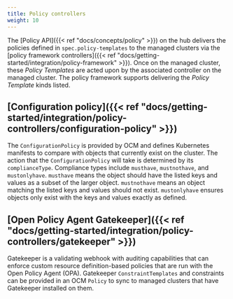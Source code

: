```yaml
---
title: Policy controllers
weight: 10
---
```


The [Policy API]({{< ref "docs/concepts/policy" >}}) on the hub delivers the policies defined in `spec.policy-templates` to the managed
clusters via the [policy framework controllers]({{< ref "docs/getting-started/integration/policy-framework" >}}). Once on the managed
cluster, these _Policy Templates_ are acted upon by the associated controller on the managed cluster. The policy
framework supports delivering the _Policy Template_ kinds listed.



## [Configuration policy]({{< ref "docs/getting-started/integration/policy-controllers/configuration-policy" >}})

  The `ConfigurationPolicy` is provided by OCM and defines Kubernetes manifests to compare with objects that currently
  exist on the cluster. The action that the `ConfigurationPolicy` will take is determined by its `complianceType`.
  Compliance types include `musthave`, `mustnothave`, and `mustonlyhave`. `musthave` means the object should have the
  listed keys and values as a subset of the larger object. `mustnothave` means an object matching the listed keys and
  values should not exist. `mustonlyhave` ensures objects only exist with the keys and values exactly as defined.

## [Open Policy Agent Gatekeeper]({{< ref "docs/getting-started/integration/policy-controllers/gatekeeper" >}})

  Gatekeeper is a validating webhook with auditing capabilities that can enforce custom resource definition-based
  policies that are run with the Open Policy Agent (OPA). Gatekeeper `ConstraintTemplates` and constraints can be
  provided in an OCM `Policy` to sync to managed clusters that have Gatekeeper installed on them.
